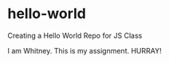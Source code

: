 # hello-world
Creating a Hello World Repo for JS Class

I am Whitney. This is my assignment. HURRAY!
